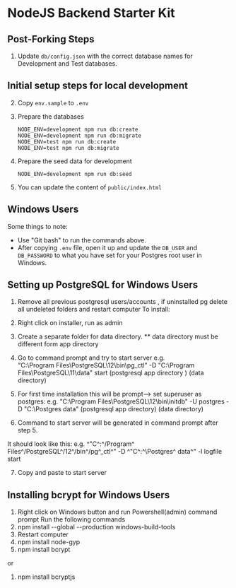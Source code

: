 # NodeJS Backend Starter Kit

## Post-Forking Steps

1. Update `db/config.json` with the correct database names for Development and Test databases.

## Initial setup steps for local development

2. Copy `env.sample` to `.env`
3. Prepare the databases

	```
	NODE_ENV=development npm run db:create
	NODE_ENV=development npm run db:migrate
	NODE_ENV=test npm run db:create
	NODE_ENV=test npm run db:migrate
	```

4. Prepare the seed data for development

	```
	NODE_ENV=development npm run db:seed
	```

5. You can update the content of `public/index.html`

## Windows Users

Some things to note: 

- Use "Git bash" to run the commands above.
- After copying `.env` file, open it up and update the `DB_USER` and `DB_PASSWORD` to what you have set for your Postgres root user in Windows.


## Setting up PostgreSQL for Windows Users

1. Remove all previous postgresql users/accounts , if uninstalled pg delete all undeleted folders and restart computer
To install: 
2. Right click on installer, run as admin 
3. Create a separate folder for data directory. ** data directory must be different form app directory 
4. Go to command prompt and try to start server
e.g.  
"C:\Program Files\PostgreSQL\12\bin\pg_ctl" -D "C:\Program Files\PostgreSQL\11\data" start
(postgresql app directory )                       (data directory)     

5. For first time installation this will be prompt--> set superuser as postgres:
e.g.
"C:\Program Files\PostgreSQL\12\bin\initdb" -U postgres -D "C:\Postgres data" 
 (postgresql app directory)                                 (data directory)
 
6. Command to start server will be generated in command prompt after step 5. 

It should look like this: 
e.g. 
  ^"C^:^/Program^ Files^/PostgreSQL^/12^/bin^/pg^_ctl^" -D ^"C^:^\Postgres^ data^" -l logfile start

7. Copy and paste to start server

## Installing bcrypt for Windows Users

1. Right click on Windows button and run Powershell(admin) command prompt 
Run the following commands 
2.  npm install --global --production windows-build-tools
3. Restart computer
4. npm install node-gyp
5. npm install bcrypt

or

1. npm install bcryptjs 

